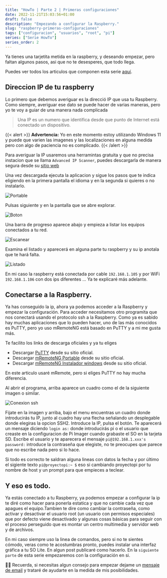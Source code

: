 ```yaml
---
title: "HowTo | Parte 2 | Primeras configuraciones"
date: 2022-11-21T15:03:56+01:00
draft: false
description: "Empezando a configurar la Raspberry."
slug: "raspberry-primeras-configuraciones"
tags: ["configuracion", "usuarios", "root", "pi"]
series: ["Serie HowTo"]
series_order: 2
---
```


Ya tienes una tarjetita metida en la raspberry, y deseando empezar, pero faltan algunos pasos, asi que no te desesperes, que todo llega.


Puedes ver todos los articulos que componen esta serie [aquí](/how).

## Direccion IP de tu raspberry
Lo primero que debemos averiguar es la direcció IP que usa tu Raspberry. Como siempre, averiguar ese dato se puede hacer de varias maneras, pero yo te voy a guiar de una manera nada complicada

> Una IP es un numero que identifica desde que punto de Internet está conectado un dispositivo.

{{< alert >}}
**Advertencia:** Yo en este momento estoy utilizando Windows 11 y puede que varien las imagenes y las localizaciones en alguna medida pero con algo de paciencia no es complicado.
{{< /alert >}}

Para averiguar la IP usaremos una herramintas gratuita y que no precisa instacion que se llama `Advanced IP Scanner`, puedes descargarla de manera segura desde su [sitio web](https://www.advanced-ip-scanner.com/es/)

Una vez descargada ejecuta la aplicacion y sigue los pasos que te indica eligiendo en la primera pantalla el idioma y en la segunda si quieres o no instalarlo. 

![Portable](/howto_config/1.jpg)

Pulsas siguiente y en la pantalla que se abre explorar.

![Boton](/howto_config/2.jpg)

Una barra de progreso aparece abajo y empieza a listar los equipos conectados a tu red.

![Escanear](/howto_config/3.jpg)

Examina el listado y aparecerá en alguna parte tu raspberry y su ip anotala que te hará falta.

![Listado](/howto_config/4.jpg)

En mi caso la raspberry está conectada por cable `192.168.1.105` y por WiFi `192.168.1.106` con dos ips diferentes ... Ya te explicaré más adelante.


## Conectarse a la Raspberry.

Ya has conseguido la ip, ahora ya podemos acceder a la Raspberry y empezar la configuración. Para acceder necesitamos otro programita que nos conectará usando el protocolo ssh a la Raspberry. Como ya es sabido hay muchas aplicaciones que lo pueden hacer, uno de las más conocidos es PuTTY, pero yo uso mRemoteNG está basado en PuTTY y a mi me gusta más.

Te facilito los links de descarga oficiales y ya tu eliges

- Descargar [PuTTY](https://www.chiark.greenend.org.uk/~sgtatham/putty/latest.html) desde su sitio oficial.
- Descargar [mRemoteNG Portable](https://github.com/mRemoteNG/mRemoteNG/releases/download/v1.76.20/mRemoteNG-Portable-1.76.20.24669.zip) desde su sitio oficial.
- Descargar [mRemoteNG Instalador windows](https://github.com/mRemoteNG/mRemoteNG/releases/download/v1.76.20/mRemoteNG-Installer-1.76.20.24615.msi) desde su sitio oficial.

En este articulo usaré mRemote, pero si eliges PuTTY no hay mucha diferencia.

Al abrir el programa, arriba aparece un cuadro como el de la siguiente imagen o similar. 

![Conexion ssh](/howto_config/5.jpg)

Fijate en la imagen y arriba, bajo el menu encuentras un cuadro donde introducirás tu IP, junto al cuadro hay una flecha señalando un desplegable donde elegiras la opcion SSH2. Introduce la IP, pulsa el botón.
Te aparecerá un mensaje diciendo `login as:` donde introducirás pi o el usuario que creaste en la configuracion de Pi Imager cuando grabaste el SO en la tarjeta SD. Escribe el usuario y te aparecera el mensaje `pi@192.168.1.xxx's password:` introduce la contraseña que elegiste, no te preocupes que parece que no escribe nada pero si lo hace.

Si todo es correcto te saldran alguna lineas con datos la fecha y por último el sigiente texto `pi@proyectopi:~ $` eso si cambiando proyectopi por tu nombre de host y un prompt para que empieces a teclear.


## Y eso es todo.

Ya estás conectado a tu Raspberry, ya podemos empezar a configurar la ip te diré como hacer para ponerla estatica y que no cambie cada vez que apagues el equipo.Tambien te dire como cambiar la contraseña, como activar y desactivar el usuario root (un usuario con permisos especiales) que por defecto viene desactivado y algunas cosas básicas para seguir con el proceso perseguido que es montar un centro multimedia y servidor web y de archivos.

En mi caso siempre uso la linea de comandos, pero si no te sientes cómodo, veras como te acostumbras pronto, puedes instalar una interfaz gráfica a tu SO Lite. En algun post publicaré como hacerlo.
En la `siguiente parte` de esta serie empezaremos con la configuración en si.

🙋‍♀️ Recuerda, si necesitas algun consejo para empezar dejame un [mensaje de email](mailto:proyectopy@gmx.es) y trataré de ayudarte en la medida de mis posibilidades.


